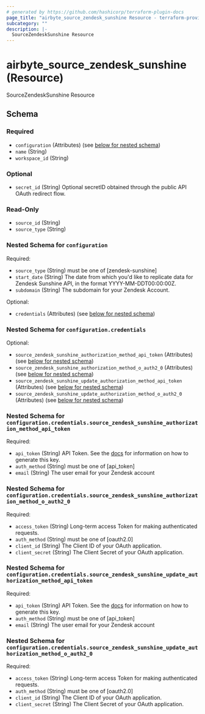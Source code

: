 ```yaml
---
# generated by https://github.com/hashicorp/terraform-plugin-docs
page_title: "airbyte_source_zendesk_sunshine Resource - terraform-provider-airbyte"
subcategory: ""
description: |-
  SourceZendeskSunshine Resource
---
```


# airbyte_source_zendesk_sunshine (Resource)

SourceZendeskSunshine Resource



<!-- schema generated by tfplugindocs -->
## Schema

### Required

- `configuration` (Attributes) (see [below for nested schema](#nestedatt--configuration))
- `name` (String)
- `workspace_id` (String)

### Optional

- `secret_id` (String) Optional secretID obtained through the public API OAuth redirect flow.

### Read-Only

- `source_id` (String)
- `source_type` (String)

<a id="nestedatt--configuration"></a>
### Nested Schema for `configuration`

Required:

- `source_type` (String) must be one of [zendesk-sunshine]
- `start_date` (String) The date from which you'd like to replicate data for Zendesk Sunshine API, in the format YYYY-MM-DDT00:00:00Z.
- `subdomain` (String) The subdomain for your Zendesk Account.

Optional:

- `credentials` (Attributes) (see [below for nested schema](#nestedatt--configuration--credentials))

<a id="nestedatt--configuration--credentials"></a>
### Nested Schema for `configuration.credentials`

Optional:

- `source_zendesk_sunshine_authorization_method_api_token` (Attributes) (see [below for nested schema](#nestedatt--configuration--credentials--source_zendesk_sunshine_authorization_method_api_token))
- `source_zendesk_sunshine_authorization_method_o_auth2_0` (Attributes) (see [below for nested schema](#nestedatt--configuration--credentials--source_zendesk_sunshine_authorization_method_o_auth2_0))
- `source_zendesk_sunshine_update_authorization_method_api_token` (Attributes) (see [below for nested schema](#nestedatt--configuration--credentials--source_zendesk_sunshine_update_authorization_method_api_token))
- `source_zendesk_sunshine_update_authorization_method_o_auth2_0` (Attributes) (see [below for nested schema](#nestedatt--configuration--credentials--source_zendesk_sunshine_update_authorization_method_o_auth2_0))

<a id="nestedatt--configuration--credentials--source_zendesk_sunshine_authorization_method_api_token"></a>
### Nested Schema for `configuration.credentials.source_zendesk_sunshine_authorization_method_api_token`

Required:

- `api_token` (String) API Token. See the <a href="https://docs.airbyte.io/integrations/sources/zendesk_sunshine">docs</a> for information on how to generate this key.
- `auth_method` (String) must be one of [api_token]
- `email` (String) The user email for your Zendesk account


<a id="nestedatt--configuration--credentials--source_zendesk_sunshine_authorization_method_o_auth2_0"></a>
### Nested Schema for `configuration.credentials.source_zendesk_sunshine_authorization_method_o_auth2_0`

Required:

- `access_token` (String) Long-term access Token for making authenticated requests.
- `auth_method` (String) must be one of [oauth2.0]
- `client_id` (String) The Client ID of your OAuth application.
- `client_secret` (String) The Client Secret of your OAuth application.


<a id="nestedatt--configuration--credentials--source_zendesk_sunshine_update_authorization_method_api_token"></a>
### Nested Schema for `configuration.credentials.source_zendesk_sunshine_update_authorization_method_api_token`

Required:

- `api_token` (String) API Token. See the <a href="https://docs.airbyte.io/integrations/sources/zendesk_sunshine">docs</a> for information on how to generate this key.
- `auth_method` (String) must be one of [api_token]
- `email` (String) The user email for your Zendesk account


<a id="nestedatt--configuration--credentials--source_zendesk_sunshine_update_authorization_method_o_auth2_0"></a>
### Nested Schema for `configuration.credentials.source_zendesk_sunshine_update_authorization_method_o_auth2_0`

Required:

- `access_token` (String) Long-term access Token for making authenticated requests.
- `auth_method` (String) must be one of [oauth2.0]
- `client_id` (String) The Client ID of your OAuth application.
- `client_secret` (String) The Client Secret of your OAuth application.


